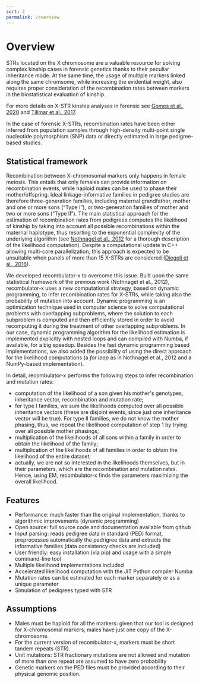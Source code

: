 ```yaml
---
sort: 2
permalink: /overview
---
```


# Overview

STRs located on the X chromosome are a valuable resource for solving complex kinship cases in forensic genetics thanks to their peculiar inheritance mode. At the same time, the usage of multiple markers linked along the same chromsome, while increasing the evidential weight, also requires proper consideration of the recombination rates between markers in the biostatistical evaluation of kinship.

For more details on X-STR kinship analyses in forensic see [Gomes et al., 2020](https://www.frontiersin.org/articles/10.3389/fgene.2020.00926/full) and [Tillmar et al., 2017](https://www.sciencedirect.com/science/article/pii/S1872497317301126?via%3Dihub).

In the case of forensic X-STRs, recombination rates have been either inferred from population samples through high-density multi-point single nucleotide polymorphism (SNP) data or directly estimated in large pedigree-based studies.

## Statistical framework

Recombination between X-chromosomal markers only happens in female meiosis. This entails that only females can provide information on recombination events, while haploid males can be used to phase their mother/offspring. Ideal linkage-informative families in pedigree studies are therefore three-generation families, including maternal grandfather, mother and one or more sons (“Type I”), or two-generation families of mother and two or more sons (“Type II”). The main statistical approach for the estimation of recombination rates from pedigrees computes the likelihood of kinship by taking into account all possible recombinations within the maternal haplotype, thus resorting to the exponential complexity of the underlying algorithm (see [Nothnagel et al., 2012](https://www.sciencedirect.com/science/article/pii/S1872497312000713?via%3Dihub) for a thorough description of the likelihood computation). Despite a computational update in C++ allowing multi-core parallelization, this approach is expected to be unsuitable when panels of more than 15 X-STRs are considered ([Diegoli et al., 2016](https://www.sciencedirect.com/science/article/pii/S1872497316301247?via%3Dihub)).

We developed recombulator-x to overcome this issue. Built upon the same statistical framework of the previous work (Nothnagel et al., 2012), recombulator-x uses a new computational strategy, based on dynamic programming, to infer recombination rates for X-STRs, while taking also the probability of mutation into account. Dynamic programming is an optimization technique used in computer science to solve computational problems with overlapping subproblems, where the solution to each subproblem is computed and then efficiently stored in order to avoid recomputing it during the treatment of other overlapping subproblems. In our case, dynamic programming algorithm for the likelihood estimation is implemented explicitly with nested loops and can compiled with Numba, if available, for a big speedup. 
Besides the fast dynamic programming based implementations, we also added the possibility of using the direct approach for the likelihood computations (a *for loop* as in Nothnagel et al., 2012 and a NumPy-based implementation). 

In detail, recombulator-x performs the following steps to infer recombination and mutation rates: 

- computation of the likelihood of a son given his mother's genotypes, inheritance vector, recombination and mutation rate;
- for type I families, we sum the likelihoods computed over all possible inheritance vectors (these are disjoint events, since just one inheritance vector will be true). For type II families, we do not know the mother phasing, thus, we repeat the likelihood computation of step 1 by trying over all possible mother phasings;
- multiplication of the likelihoods of all sons within a family in order to obtain the likelihood of the family;
- multiplication of the likelihoods of all families in order to obtain the likelihood of the entire dataset;
- actually, we are not so interested in the likelihoods themselves, but in their parameters, which are the recombination and mutation rates. Hence, using EM, recombulator-x finds the parameters maximizing the overall likelihood.


## Features

* Performance: much faster than the original implementation, thanks to algorithmic improvements (dynamic programming)
* Open source: full source code and documentation available from github
* Input parsing: reads pedigree data in standard (PED) format, preprocesses automatically the pedrigree data and extracts the informative families (data consistency checks are included)
* User friendly: easy installation (via pip) and usage with a simple command-line tool
* Multiple likelihood implementations included
* Accelerated likelihood computation with the JIT Python compiler Numba
* Mutation rates can be estimated for each marker separately or as a unique parameter 
* Simulation of pedigrees typed with STR

## Assumptions

- Males must be haploid for all the markers: given that our tool is designed for X-chromosomal markers, males have just one copy of the X-chromosome. 
- For the current version of recombulator-x, markers must be short tandem repeats (STR).
- Unit mutations: STR fractionary mutations are not allowed and mutation of more than one repeat are assumed to have zero probability
- Genetic markers on the PED files must be provided according to their physical genomic position.

